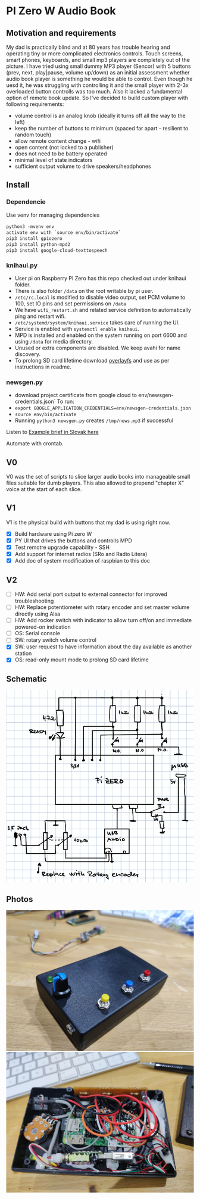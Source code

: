 # PI Zero W Audio Book
## Motivation and requirements
My dad is practically blind and at 80 years has trouble hearing and operating tiny or more complicated electronics controls. Touch screens, smart phones, keyboards, and small mp3 players are completely out of the picture. I have tried using small dummy MP3 player (Sencor) with 5 buttons (prev, next, play|pause, volume up/down) as an initial assessment whether audio book player is something he would be able to control. Even though he uesd it, he was struggling with controlling it and the small player with 2-3x overloaded button controlls was too much. Also it lacked a fundamental option of remote book update. So I've decided to build custom player with following requirements:
- volume control is an analog knob (ideally it turns off all the way to the left)
- keep the number of buttons to minimum (spaced far apart - resilient to random touch)
- allow remote content change - wifi
- open content (not locked to a publisher)
- does not need to be battery operated
- minimal level of state indicators
- sufficient output volume to drive speakers/headphones

## Install
### Dependencie
Use venv for managing dependencies
```
python3 -mvenv env
activate env with `source env/bin/activate`
pip3 install gpiozero
pip3 install python-mpd2
pip3 install google-cloud-texttospeech

```

### knihaui.py
* User pi on Raspberry PI Zero has this repo checked out under knihaui folder.
* There is also folder `/data` on the root writable by pi user. 
* `/etc/rc.local` is modified to disable video output, set PCM volume to 100, set IO pins and set permissions on `/data`
* We have `wifi_restart.sh` and related service definition to automatically ping and restart wifi.
* `/etc/systemd/system/knihaui.service` takes care of running the UI.
* Service is enabled with `systemctl enable knihaui`. 
* MPD is installed and enabled on the system running on port 6600 and using `/data` for media directory.
* Unused or extra components are disabled. We keep avahi for name discovery.
* To prolong SD card lifetime download [overlayfs](https://github.com/ghollingworth/overlayfs) and use as per instructions in readme.

### newsgen.py
* download project certificate from google cloud to env/newsgen-credentials.json`
To run:
* `export GOOGLE_APPLICATION_CREDENTIALS=env/newsgen-credentials.json`
* `source env/bin/activate`
* Running `python3 newsgen.py` creates `/tmp/news.mp3` if successful

Listen to [Example brief in Slovak here](example_brief_sk.mp3)

Automate with crontab.


## V0
V0 was the set of scripts to slice larger audio books into manageable small files suitable for dumb players. This also allowed to prepend "chapter X" voice at the start of each slice.

## V1
V1 is the physical build with buttons that my dad is using right now.
- [x] Build hardware using Pi zero W
- [x] PY UI that drives the buttons and controlls MPD
- [x] Test remotre upgrade capability - SSH
- [x] Add support for internet radios (SRo and Radio Litera)
- [x] Add doc of system modification of raspbian to this doc

## V2
- [ ] HW: Add serial port output to external connector for improved troubleshooting 
- [ ] HW: Replace potentiometer with rotary encoder and set master volume directly using Alsa
- [ ] HW: Add rocker switch with indicator to allow turn off/on and immediate powered-on indication
- [ ] OS: Serial console
- [ ] SW: rotary switch volume control
- [x] SW: user request to have information about the day available as another station
- [x] OS: read-only mount mode to prolong SD card lifetime

## Schematic
![Schematic](schematic.png)

## Photos
![Top](Pi0AudioBook-top.jpg)
![Inside](Pi0AudioBook-inside.jpg)
